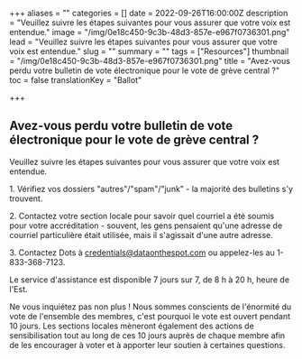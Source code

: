+++
aliases = ""
categories = []
date = 2022-09-26T16:00:00Z
description = "Veuillez suivre les étapes suivantes pour vous assurer que votre voix est entendue."
image = "/img/0e18c450-9c3b-48d3-857e-e967f0736301.png"
lead = "Veuillez suivre les étapes suivantes pour vous assurer que votre voix est entendue."
slug = ""
summary = ""
tags = ["Resources"]
thumbnail = "/img/0e18c450-9c3b-48d3-857e-e967f0736301.png"
title = "Avez-vous perdu votre bulletin de vote électronique pour le vote de grève central ?"
toc = false
translationKey = "Ballot"

+++
## **Avez-vous perdu votre bulletin de vote électronique pour le vote de grève central ?**

Veuillez suivre les étapes suivantes pour vous assurer que votre voix est entendue.

1\. Vérifiez vos dossiers "autres"/"spam"/"junk" - la majorité des bulletins s'y trouvent.

2\. Contactez votre section locale pour savoir quel courriel a été soumis pour votre accréditation - souvent, les gens pensaient qu'une adresse de courriel particulière était utilisée, mais il s'agissait d'une autre adresse.

3\. Contactez Dots à credentials@dataonthespot.com ou appelez-les au 1-833-368-7123.

Le service d'assistance est disponible 7 jours sur 7, de 8 h à 20 h, heure de l'Est.

Ne vous inquiétez pas non plus ! Nous sommes conscients de l'énormité du vote de l'ensemble des membres, c'est pourquoi le vote est ouvert pendant 10 jours. Les sections locales mèneront également des actions de sensibilisation tout au long de ces 10 jours auprès de chaque membre afin de les encourager à voter et à apporter leur soutien à certaines questions.